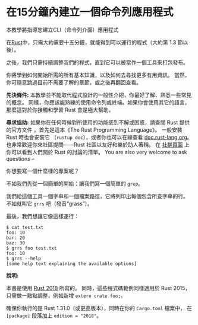 # 在15分鐘內建立一個命令列應用程式

本教學將指導您建立CLI（命令列介面）應用程式

在[Rust]中，只需大約需要十五分鐘，就能得到可以運行的程式（大約第 1.3 節以後）。

之後，我們只需持續調整我們的程式，直到它可以被當作一個工具來打包發布。

[Rust]: https://rust-lang.org/

你將學到如何開始所需的所有基本知識，以及如何去尋找更多有用資訊。
當然，你可隨意跳過目前不需要了解的章節，或之後再翻回查看。

<aside>

**先決條件:**
本教學並不能取代程式設計的一般性介紹，你最好了解、熟悉一些常見的概念。
同樣，你應該能熟練的使用命令列或終端。如果你會使用其它的語言，那麼這對於你接觸和學習 Rust 會是極大幫助。

**尋求協助:**
如果你在任何時候對所使用的功能感到不解或困惑，請查閱 Rust 提供的官方文件 ，首先是這本《The Rust Programming Language》。 
一般安裝 Rust 時也會安裝它 （`rustup doc`），或者你也可以在線查看 [doc.rust-lang.org]。
也非常歡迎你來社區提問——Rust 社區以友好和樂於助人著稱。 在 [社群頁面] 上你可以看到人們關於 Rust 的討論的清單。 You are also very welcome to ask questions –

[doc.rust-lang.org]: https://doc.rust-lang.org
[社群頁面]: https://www.rust-lang.org/community

</aside>

你想要寫一個什麼樣的專案呢？ 

不如我們先從一個簡單的開始：讓我們寫一個簡單的 `grep`。 

我們給這個工具一個字串和一個檔案路徑，它將列印出每個包含所查字串的行。 不如就叫它 `grrs` 吧（發音“grass”）。


最後，我們想讓它像這樣運行：
```console
$ cat test.txt
foo: 10
bar: 20
baz: 30
$ grrs foo test.txt
foo: 10
$ grrs --help
[some help text explaining the available options]
```

<aside class="note">

**說明:**

本書是使用 [Rust 2018] 所寫的。
同時，這些程式碼範例同樣適用於 Rust 2015， 只需做一點點調整，例如新增 `extern crate foo;`。

確保你執行的是 Rust 1.31.0（或更高版本），同時在你的 `Cargo.toml` 檔案中， 在 `[package]` 段落加上 `edition = "2018"`。

[Rust 2018]: https://doc.rust-lang.org/edition-guide/index.html

</aside>
